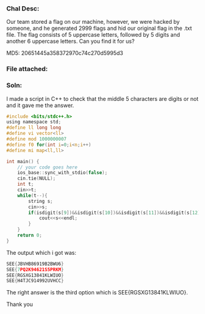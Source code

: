 ### Chal Desc:

Our team stored a flag on our machine, however, we were hacked by someone, and he generated 2999 flags and hid our original flag in the .txt file. The flag consists of 5 uppercase letters, followed by 5 digits and another 6 uppercase letters. Can you find it for us?

MD5: 20651445a358372970c74c270d5995d3

### File attached:  

### Soln: 

I made a script in C++ to check that the middle 5 characters are digits or not and it gave me the answer.

```c
#include <bits/stdc++.h>
using namespace std;
#define ll long long
#define vi vector<ll>
#define mod 1000000007
#define f0 for(int i=0;i<n;i++)
#define mi map<ll,ll>

int main() {
	// your code goes here
	ios_base::sync_with_stdio(false);
    cin.tie(NULL);
	int t;
	cin>>t;
	while(t--){
	    string s;
	    cin>>s;
	    if(isdigit(s[9])&&isdigit(s[10])&&isdigit(s[11])&&isdigit(s[12])&&isdigit(s[13])){
	        cout<<s<<endl;
	    }
	}
	return 0;
}
```

The output which i got was:

```c
SEE{JBVHB86919B2BWU6}
SEE{7PQ2K94621S5PRKM}
SEE{RGSXG13841KLWIUO}
SEE{H4TJC914992UVHCC}
```

The right answer is the third option which is SEE{RGSXG13841KLWIUO}.

Thank you
